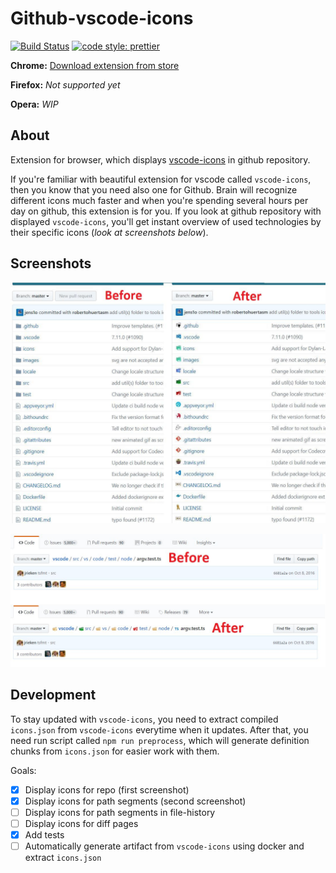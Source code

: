 # Github-vscode-icons

[![Build Status](https://travis-ci.org/dderevjanik/github-vscode-icons.svg?branch=master)](https://travis-ci.org/dderevjanik/github-vscode-icons)
[![code style: prettier](https://img.shields.io/badge/code_style-prettier-ff69b4.svg)](https://github.com/prettier/prettier)

**Chrome:** [Download extension from store](https://chrome.google.com/webstore/detail/vscode-github-icons/hoccpcefjcgnabbmojbfoflggkecmpgd?utm_source=github)

**Firefox:** *Not supported yet*

**Opera:** *WIP*

## About

Extension for browser, which displays [vscode-icons](https://github.com/vscode-icons/vscode-icons) in github repository.

If you're familiar with beautiful extension for vscode called `vscode-icons`, then you know that you need also one for Github. Brain will recognize different
icons much faster and when you're spending several hours per day on github, this extension is for you. If you look at
github repository with displayed `vscode-icons`, you'll get instant overview of used technologies by their specific icons (*look at screenshots below*).

## Screenshots

![screen_repo](docs/screen_repo.jpg)

![screen_path](docs/screen_path.jpg)

## Development

To stay updated with `vscode-icons`, you need to extract compiled `icons.json` from `vscode-icons` everytime when it updates.
After that, you need run script called `npm run preprocess`, which will generate definition chunks from `icons.json` for easier
work with them.

Goals:

- [x] Display icons for repo (first screenshot)
- [x] Display icons for path segments (second screenshot)
- [ ] Display icons for path segments in file-history
- [ ] Display icons for diff pages
- [x] Add tests
- [ ] Automatically generate artifact from `vscode-icons` using docker and extract `icons.json`
